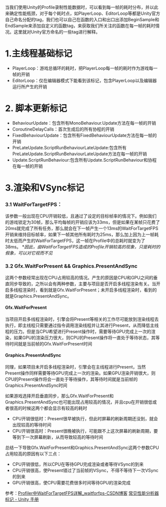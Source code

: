 当我们使用Unity的Profile录制性能数据时，可以看到每一帧的耗时分布，并以此来确定性能瓶颈，对于每个耗时点，如PlayerLoop、EditorLoop等都是Unity官方自己命名分配的tag，我们也可以自己在函数的入口和出口出添加BeginSample和EndSample来添加自定义的函数tag，来获取我们所关注的函数在每一帧的耗时情况。这里就对Unity官方命名的一些tag进行解释。

# 1.主线程基础标记

- PlayerLoop：游戏总循环的耗时，把PlayerLoop每一帧的耗时作为游戏每一帧的开销
- EditorLoop：仅在编辑器模式下能看到该标记，包含PlayerLoop以及编辑器运行所产生的开销

# 2. 脚本更新标记

- BehaviourUpdate：包含所有MonoBehaviour.Update方法在每一帧的开销
- CoroutineDelayCalls：首次生成后的所有协程的开销
- FixedBehaviourUpdate：包含所有FixedBehaviourUpdate方法在每一帧的开销
- PreLateUpdate.ScriptRunBehaviourLateUpdate:包含所有PreLateUpdate.ScriptRunBehaviourLateUpdate方法在每一帧的开销
- Update.ScriptRunBehaviour:包含所有Update.ScriptRunBehaviour和协程在每一帧的开销

# 3.渲染和VSync标记

### 3.1 WaitForTargetFPS：

该参数一般出现在CPU开销较低，且通过了设定的目标帧率的情况下。例如我们的游戏锁定为30帧，那么平均每帧的开销应该为33ms，但是如果在某帧只花费了20ms就完成了所有任务，那么就会在下一帧产生一个13ms的WaitForTargetFPS开销来维持目标帧率，如果下一帧其他所有耗时为25ms，那么加上因为上一帧耗时太低而产生的WaitForTargetFPS，这一帧在Profile中的总耗时就变为了38ms。
**因此，由WaitForTargetFPS造成的Profile开销较高的现象，只是耗时的假象，可以对它视而不见*

### 3.2 Gfx.WaitForPresent && Graphics.PresentAndSync

这两个参数经常出现在CPU占用较高的情况。产生的原因是CPU和GPU之间的垂直同步导致的，之所以会有两种参数，主要与项目是否开启多线程渲染有关。当开启多线程渲染时，看到就是Gfx.WaitForPresent；未开启多线程渲染时，看到的就是Graphics.PresentAndSync。

#### Gfx.WaitForPresent

当项目开启多线程渲染时，引擎会将Present等相关的工作尽可能放到渲染线程去执行，即主线程只需要通过指令调用渲染线程并让其进行Present，从而降低主线程的压力。但是当CPU希望进行Present操作时，需要等待GPU完成上一次的渲染，如果GPU的渲染压力很大，则CPU的Present操作将一直处于等待状态，其等待时间就是当前帧的Gfx.WaitForPresent时间


#### Graphics.PresentAndSync

同理，如果项目未开启多线程渲染时，引擎会在主线程进行Present，当然Present操作同样需要等待GPU完成上一次的渲染。如果GPU渲染开销很大，则CPU的Present操作将会一直处于等待操作，其等待时间就是当前帧的Graphics.PresentAndSync时间


如果游戏选择开启垂直同步，那么Gfx.WaitForPresent和Graphics.PresentAndSync也可能出现占用较高的情况，并且cpu在开销很低或者很高的时候这两个都会显示有较高的耗时

- CPU开销很低时：Present很早被执行，但此时屏幕的刷新周期还没到，就会出现较高的等待时间
- CPU开销很高时：Present很晚被执行，可能跟不上这次屏幕的刷新周期，要等到下一次屏幕刷新，从而导致较高的等待时间

总结一下导致Gfx.WaitForPresent和Graphics.PresentAndSync这两个参数CPU占用较高的原因有以下三点：

- CPU开销很低，所以CPU在等待GPU完成渲染或者等待VSync的到来
- CPU开销很高，使Present错过了当前帧的VSync，不得不等待下一次VSync的到来
- GPU开销很高，使CPU需要花费很多时间等待GPU的渲染完成



参考：[Profiler中WaitForTargetFPS详解_waitforfps-CSDN博客](https://blog.csdn.net/suifcd/article/details/50942686)
[常见性能分析器标记 - Unity 手册](https://docs.unity.cn/cn/2020.3/Manual/profiler-markers.html)